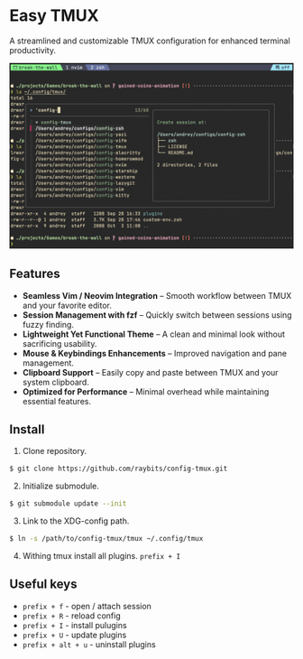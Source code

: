 # Easy TMUX

A streamlined and customizable TMUX configuration for enhanced terminal productivity.

![TMUX session](https://github.com/reybits/config-tmux/blob/master/tmux-session.png?raw=true)

## Features

- **Seamless Vim / Neovim Integration** – Smooth workflow between TMUX and your favorite editor.
- **Session Management with fzf** – Quickly switch between sessions using fuzzy finding.
- **Lightweight Yet Functional Theme** – A clean and minimal look without sacrificing usability.
- **Mouse & Keybindings Enhancements** – Improved navigation and pane management.
- **Clipboard Support** – Easily copy and paste between TMUX and your system clipboard.
- **Optimized for Performance** – Minimal overhead while maintaining essential features.

## Install

1. Clone repository.
```sh
$ git clone https://github.com/raybits/config-tmux.git
```

2. Initialize submodule.
```sh
$ git submodule update --init
```

3. Link to the XDG-config path.
```sh
$ ln -s /path/to/config-tmux/tmux ~/.config/tmux
```

4. Withing tmux install all plugins.
`prefix + I`


## Useful keys
- `prefix + f` - open / attach session
- `prefix + R` - reload config
- `prefix + I` - install pulugins
- `prefix + U` - update plugins
- `prefix + alt + u` - uninstall plugins
